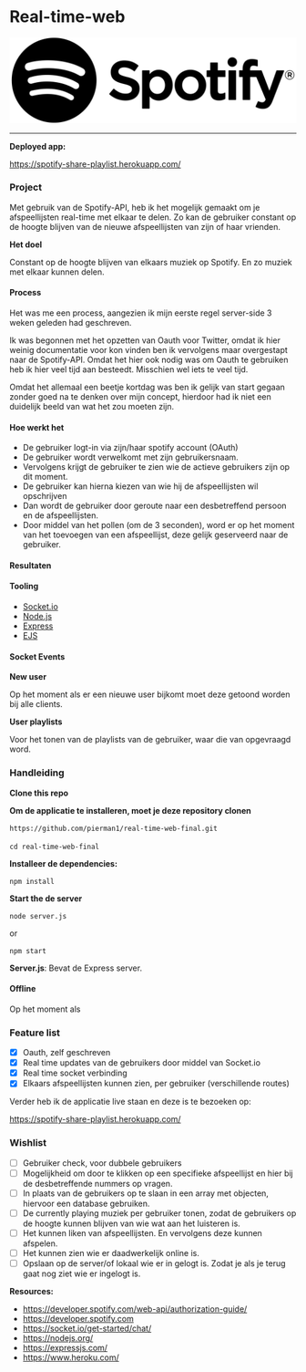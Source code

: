 # Real-time-web


![Spotifylogo](readme_imgs/logo.png)

-------------

**Deployed app:**

https://spotify-share-playlist.herokuapp.com/

### Project

Met gebruik van de Spotify-API, heb ik het mogelijk gemaakt om je afspeellijsten real-time met elkaar
te delen. Zo kan de gebruiker constant op de hoogte blijven van de nieuwe afspeellijsten van zijn of haar vrienden.

**Het doel**

Constant op de hoogte blijven van elkaars muziek op Spotify. En zo muziek met elkaar kunnen delen.

#### Process

Het was me een process, aangezien ik mijn eerste regel server-side 3 weken geleden had geschreven.

Ik was begonnen met het opzetten van Oauth voor Twitter, omdat ik hier weinig documentatie voor kon vinden ben ik vervolgens maar overgestapt naar 
de Spotify-API. Omdat het hier ook nodig was om Oauth te gebruiken heb ik hier veel tijd aan besteedt. Misschien wel iets te veel tijd.

Omdat het allemaal een beetje kortdag was ben ik gelijk van start gegaan zonder goed na te denken over mijn concept, hierdoor had ik niet een duidelijk 
beeld van wat het zou moeten zijn.

#### Hoe werkt het

- De gebruiker logt-in via zijn/haar spotify account (OAuth)
- De gebruiker wordt verwelkomt met zijn gebruikersnaam. 
- Vervolgens krijgt de gebruiker te zien wie de actieve gebruikers zijn op dit moment.
- De gebruiker kan hierna kiezen van wie hij de afspeellijsten wil opschrijven
- Dan wordt de gebruiker door geroute naar een desbetreffend persoon en de afspeellijsten.
- Door middel van het pollen (om de 3 seconden), word er op het moment van het toevoegen van een afspeellijst, deze gelijk geserveerd naar de gebruiker.


#### Resultaten

#### Tooling

*  [Socket.io](https://socket.io/)
*  [Node.js](https://nodejs.org/)
*  [Express](https://expressjs.com/)
*  [EJS](https://socket.io/)

#### Socket Events

**New user**

Op het moment als er een nieuwe user bijkomt moet deze getoond worden bij alle clients.

**User playlists**

Voor het tonen van de playlists van de gebruiker, waar die van opgevraagd word.

### Handleiding

**Clone this repo**

**Om de applicatie te installeren, moet je deze repository clonen**

```
https://github.com/pierman1/real-time-web-final.git

cd real-time-web-final
```

**Installeer de dependencies:**

```
npm install
```

**Start the de server**

```
node server.js
```

or 

```
npm start
```

**Server.js**: Bevat de Express server.

#### Offline

Op het moment als

### Feature list

* [x] Oauth, zelf geschreven
* [x] Real time updates van de gebruikers door middel van Socket.io
* [x] Real time socket verbinding
* [x] Elkaars afspeellijsten kunnen zien, per gebruiker (verschillende routes)

Verder heb ik de applicatie live staan en deze is te bezoeken op:

https://spotify-share-playlist.herokuapp.com/


### Wishlist

* [ ] Gebruiker check, voor dubbele gebruikers
* [ ] Mogelijkheid om door te klikken op een specifieke afspeellijst en hier bij de desbetreffende nummers op vragen.
* [ ] In plaats van de gebruikers op te slaan in een array met objecten, hiervoor een database gebruiken.
* [ ] De currently playing muziek per gebruiker tonen, zodat de gebruikers op de hoogte kunnen blijven van wie wat aan het luisteren is. 
* [ ] Het kunnen liken van afspeellijsten. En vervolgens deze kunnen afspelen.
* [ ] Het kunnen zien wie er daadwerkelijk online is.
* [ ] Opslaan op de server/of lokaal wie er in gelogt is. Zodat je als je terug gaat nog ziet wie er ingelogt is.

**Resources:**

- https://developer.spotify.com/web-api/authorization-guide/
- https://developer.spotify.com
- https://socket.io/get-started/chat/
- https://nodejs.org/
- https://expressjs.com/
- https://www.heroku.com/